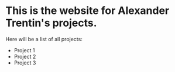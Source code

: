 <h1>This is the website for Alexander Trentin's projects.</h1>

Here will be a list of all projects:
  - Project 1
  - Project 2
  - Project 3